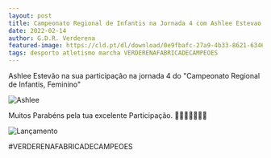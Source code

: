 ```yaml
---
layout: post
title: Campeonato Regional de Infantis na Jornada 4 com Ashlee⁩ Estevao
date: 2022-02-14
author: G.D.R. Verderena
featured-image: https://cld.pt/dl/download/0e9fbafc-27a9-4b33-8621-634616c69415/273940251_5250152708350683_8343727218828548044_n.jpg
tags: desporto atletismo marcha VERDERENAFABRICADECAMPEOES
---
```


Ashlee⁩ Estevão na sua participação na jornada 4 do "Campeonato Regional de Infantis, Feminino"

![Ashlee](https://cld.pt/dl/download/0e9fbafc-27a9-4b33-8621-634616c69415/273940251_5250152708350683_8343727218828548044_n.jpg)

Muitos Parabéns pela tua excelente Participação. 🥈💪💪💪👏👏👏

![Lançamento](https://cld.pt/dl/download/7ac0d81e-6710-48eb-baa2-fb93292a751f/274015135_5250153641683923_5667359755027609180_n.jpg)

#VERDERENAFABRICADECAMPEOES
